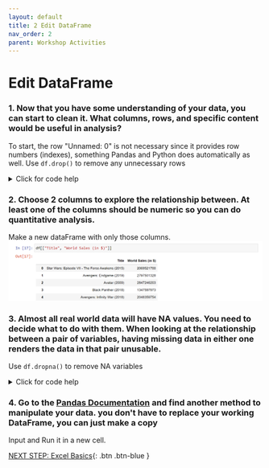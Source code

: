 ```yaml
---
layout: default
title: 2 Edit DataFrame
nav_order: 2
parent: Workshop Activities
---
```

# Edit DataFrame

### 1. Now that you have some understanding of your data, you can start to clean it. What columns, rows, and specific content would be useful in analysis? 
To start, the row "Unnamed: 0" is not necessary since it provides row numbers (indexes), something Pandas and Python does automatically as well.
Use `df.drop()` to remove any unnecessary rows
<details>
<summary>Click for code help</summary>
<p><b>"axis=1"</b> indicates that the code should look for names in the column axis. Axis 0 is rows, and Axis 1 is columns in a 2-dimensional DataFrame (What this workshop focuses on).</p>
<p>If <b>"inplace=False"</b> the function will return a COPY of your DataFrame instead of replacing your existing one</p>

<img src="images\data-frames-Activity-02\drop_col.PNG">
</details>

### 2. Choose 2 columns to explore the relationship between. At least one of the columns should be numeric so you can do quantitative analysis.
Make a new dataFrame with only those columns.
<img src="images\data-frames-Activity-02\keep_col.PNG">

### 3. Almost all real world data will have NA values. You need to decide what to do with them. When looking at the relationship between a pair of variables, having missing data in either one renders the data in that pair unusable.
Use `df.dropna()` to remove NA variables
<details>
<summary>Click for code help</summary>
<img src="images\data-frames-Activity-02\drop_na.PNG"> 
</details>

### 4. Go to the [Pandas Documentation](https://pandas.pydata.org/docs/reference/frame.html) and find another method to manipulate your data. **you don't have to replace your working DataFrame, you can just make a copy**
Input and Run it in a new cell.

[NEXT STEP: Excel Basics](2-edit-dataframe){: .btn .btn-blue }
